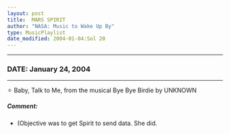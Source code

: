 ```yaml
---
layout: post
title:  MARS SPIRIT
author: "NASA: Music to Wake Up By"
type: MusicPlaylist
date_modified: 2004-01-04:Sol 20
---
```


----
### DATE: January 24, 2004
----
✧ Baby, Talk to Me, from the musical Bye Bye Birdie by UNKNOWN

##### Comment:
* (Objective was to get Spirit to send data. She did.
